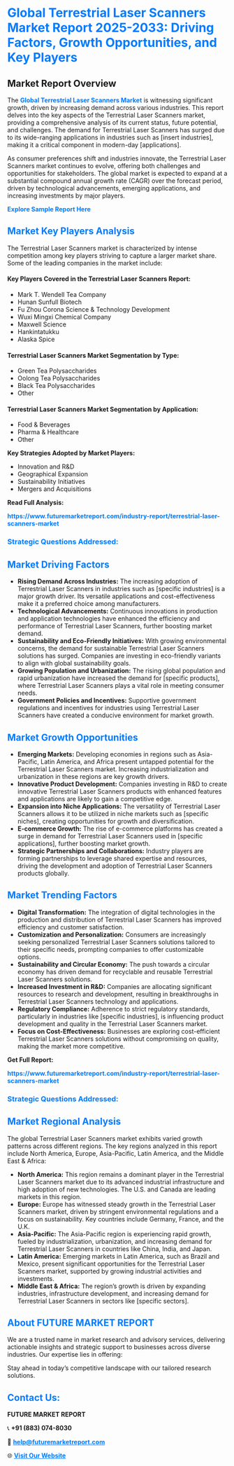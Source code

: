 <h1 style="color: #007BFF;">Global Terrestrial Laser Scanners Market Report 2025-2033: Driving Factors, Growth Opportunities, and Key Players</h1>

<section id="overview">
<h2>Market Report Overview</h2>
<p>The <a href="https://www.futuremarketreport.com/industry-report/terrestrial-laser-scanners-market" style="color: #007BFF; text-decoration: none;"><strong>Global Terrestrial Laser Scanners Market</strong></a> is witnessing significant growth, driven by increasing demand across various industries. This report delves into the key aspects of the Terrestrial Laser Scanners market, providing a comprehensive analysis of its current status, future potential, and challenges. The demand for Terrestrial Laser Scanners has surged due to its wide-ranging applications in industries such as [insert industries], making it a critical component in modern-day [applications].</p>
<p>As consumer preferences shift and industries innovate, the Terrestrial Laser Scanners market continues to evolve, offering both challenges and opportunities for stakeholders. The global market is expected to expand at a substantial compound annual growth rate (CAGR) over the forecast period, driven by technological advancements, emerging applications, and increasing investments by major players.</p>
</section>

<section id="overview">
<p><a href="https://www.futuremarketreport.com/request-sample/reportId=32505" style="color: #007BFF; text-decoration: none;"><strong>Explore Sample Report Here</strong></a></p>
</section>

<section id="key-players">
<h2 style="color: #007BFF;">Market Key Players Analysis</h2>
<p>The Terrestrial Laser Scanners market is characterized by intense competition among key players striving to capture a larger market share. Some of the leading companies in the market include:</p>
<h4>Key Players Covered in the Terrestrial Laser Scanners Report:</h4>
<ul><li>Mark T. Wendell Tea Company</li><li>Hunan Sunfull Biotech</li><li>Fu Zhou Corona Science &amp; Technology Development</li><li>Wuxi Mingxi Chemical Company</li><li>Maxwell Science</li><li>Hankintatukku</li><li>Alaska Spice</li></ul>
<h4>Terrestrial Laser Scanners Market Segmentation by Type:</h4>
<ul><li>Green Tea Polysaccharides</li><li>Oolong Tea Polysaccharides</li><li>Black Tea Polysaccharides</li><li>Other</li></ul>

<h4>Terrestrial Laser Scanners Market Segmentation by Application:</h4>
<ul><li>Food &amp; Beverages</li><li>Pharma &amp; Healthcare</li><li>Other</li></ul>
<p><strong>Key Strategies Adopted by Market Players:</strong></p>
<ul>
<li>Innovation and R&D</li>
<li>Geographical Expansion</li>
<li>Sustainability Initiatives</li>
<li>Mergers and Acquisitions</li>
</ul>
</section>

<section>
<p><strong>Read Full Analysis: </strong></p><a href="https://www.futuremarketreport.com/industry-report/terrestrial-laser-scanners-market" style="color: #007BFF; text-decoration: none;"><strong>https://www.futuremarketreport.com/industry-report/terrestrial-laser-scanners-market</strong></a>
<h3 style="color: #007BFF;">Strategic Questions Addressed:</h3>
</section>

<section id="driving-factors">
<h2 style="color: #007BFF;">Market Driving Factors</h2>
<ul>
<li><strong>Rising Demand Across Industries:</strong> The increasing adoption of Terrestrial Laser Scanners in industries such as [specific industries] is a major growth driver. Its versatile applications and cost-effectiveness make it a preferred choice among manufacturers.</li>
<li><strong>Technological Advancements:</strong> Continuous innovations in production and application technologies have enhanced the efficiency and performance of Terrestrial Laser Scanners, further boosting market demand.</li>
<li><strong>Sustainability and Eco-Friendly Initiatives:</strong> With growing environmental concerns, the demand for sustainable Terrestrial Laser Scanners solutions has surged. Companies are investing in eco-friendly variants to align with global sustainability goals.</li>
<li><strong>Growing Population and Urbanization:</strong> The rising global population and rapid urbanization have increased the demand for [specific products], where Terrestrial Laser Scanners plays a vital role in meeting consumer needs.</li>
<li><strong>Government Policies and Incentives:</strong> Supportive government regulations and incentives for industries using Terrestrial Laser Scanners have created a conducive environment for market growth.</li>
</ul>
</section>

<section id="growth-opportunities">
<h2 style="color: #007BFF;">Market Growth Opportunities</h2>
<ul>
<li><strong>Emerging Markets:</strong> Developing economies in regions such as Asia-Pacific, Latin America, and Africa present untapped potential for the Terrestrial Laser Scanners market. Increasing industrialization and urbanization in these regions are key growth drivers.</li>
<li><strong>Innovative Product Development:</strong> Companies investing in R&D to create innovative Terrestrial Laser Scanners products with enhanced features and applications are likely to gain a competitive edge.</li>
<li><strong>Expansion into Niche Applications:</strong> The versatility of Terrestrial Laser Scanners allows it to be utilized in niche markets such as [specific niches], creating opportunities for growth and diversification.</li>
<li><strong>E-commerce Growth:</strong> The rise of e-commerce platforms has created a surge in demand for Terrestrial Laser Scanners used in [specific applications], further boosting market growth.</li>
<li><strong>Strategic Partnerships and Collaborations:</strong> Industry players are forming partnerships to leverage shared expertise and resources, driving the development and adoption of Terrestrial Laser Scanners products globally.</li>
</ul>
</section>

<section id="trending-factors">
<h2 style="color: #007BFF;">Market Trending Factors</h2>
<ul>
<li><strong>Digital Transformation:</strong> The integration of digital technologies in the production and distribution of Terrestrial Laser Scanners has improved efficiency and customer satisfaction.</li>
<li><strong>Customization and Personalization:</strong> Consumers are increasingly seeking personalized Terrestrial Laser Scanners solutions tailored to their specific needs, prompting companies to offer customizable options.</li>
<li><strong>Sustainability and Circular Economy:</strong> The push towards a circular economy has driven demand for recyclable and reusable Terrestrial Laser Scanners solutions.</li>
<li><strong>Increased Investment in R&D:</strong> Companies are allocating significant resources to research and development, resulting in breakthroughs in Terrestrial Laser Scanners technology and applications.</li>
<li><strong>Regulatory Compliance:</strong> Adherence to strict regulatory standards, particularly in industries like [specific industries], is influencing product development and quality in the Terrestrial Laser Scanners market.</li>
<li><strong>Focus on Cost-Effectiveness:</strong> Businesses are exploring cost-efficient Terrestrial Laser Scanners solutions without compromising on quality, making the market more competitive.</li>
</ul>
</section>

<section>
<p><strong>Get Full Report: </strong></p><a href="https://www.futuremarketreport.com/industry-report/terrestrial-laser-scanners-market" style="color: #007BFF; text-decoration: none;"><strong>https://www.futuremarketreport.com/industry-report/terrestrial-laser-scanners-market</strong></a>
<h3 style="color: #007BFF;">Strategic Questions Addressed:</h3>
</section>


<section id="regional-analysis">
<h2 style="color: #007BFF;">Market Regional Analysis</h2>
<p>The global Terrestrial Laser Scanners market exhibits varied growth patterns across different regions. The key regions analyzed in this report include North America, Europe, Asia-Pacific, Latin America, and the Middle East & Africa:</p>
<ul>
<li><strong>North America:</strong> This region remains a dominant player in the Terrestrial Laser Scanners market due to its advanced industrial infrastructure and high adoption of new technologies. The U.S. and Canada are leading markets in this region.</li>
<li><strong>Europe:</strong> Europe has witnessed steady growth in the Terrestrial Laser Scanners market, driven by stringent environmental regulations and a focus on sustainability. Key countries include Germany, France, and the U.K.</li>
<li><strong>Asia-Pacific:</strong> The Asia-Pacific region is experiencing rapid growth, fueled by industrialization, urbanization, and increasing demand for Terrestrial Laser Scanners in countries like China, India, and Japan.</li>
<li><strong>Latin America:</strong> Emerging markets in Latin America, such as Brazil and Mexico, present significant opportunities for the Terrestrial Laser Scanners market, supported by growing industrial activities and investments.</li>
<li><strong>Middle East & Africa:</strong> The region’s growth is driven by expanding industries, infrastructure development, and increasing demand for Terrestrial Laser Scanners in sectors like [specific sectors].</li>
</ul>
</section>

<footer>
<h2 style="color: #007BFF;">About FUTURE MARKET REPORT</h2>
<p>We are a trusted name in market research and advisory services, delivering actionable insights and strategic support to businesses across diverse industries. Our expertise lies in offering:</p>

<p>Stay ahead in today’s competitive landscape with our tailored research solutions.</p>

<h2 style="color: #007BFF;">Contact Us:</h2>
<p><strong>FUTURE MARKET REPORT</strong></p>
<p>📞 <strong>+91 (883) 074-8030</strong></p>
<p>📧 <strong><a href="mailto:help@futuremarketreport.com" style="color: #007BFF;">help@futuremarketreport.com</a></strong></p>
<p>🌐 <strong><a href="https://www.futuremarketreport.com/" style="color: #007BFF;">Visit Our Website</a></strong></p>
</footer>